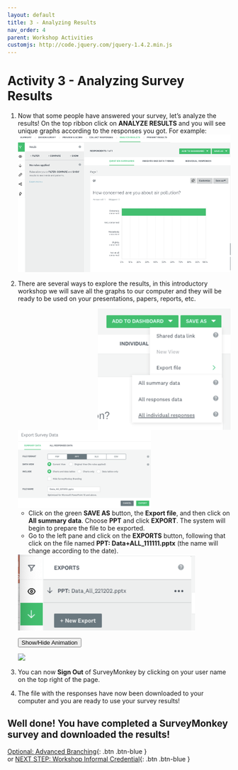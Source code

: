 ```yaml
---
layout: default
title: 3 - Analyzing Results
nav_order: 4
parent: Workshop Activities
customjs: http://code.jquery.com/jquery-1.4.2.min.js
---
```

# Activity 3 - Analyzing Survey Results

1.	Now that some people have answered your survey, let’s analyze the results! On the top ribbon click on **ANALYZE RESULTS** and you will see unique graphs according to the responses you got. For example: <br>
    <img src="images/act-2/sm-2-01.png" style="width:500px;" alt="create survey"> 
   
2.	There are several ways to explore the results, in this introductory workshop we will save all the graphs to our computer and they will be ready to be used on your presentations, papers, reports, etc. 

    <img src="images/act-2/sm-2-02.png" style="float:right; width:300px;" alt="create survey"> 
    <img src="images/act-2/sm-2-03.png" style="width:300px;" alt="create survey"> 

    - Click on the green **SAVE AS** button, the **Export file**, and then click on **All summary data**.  Choose **PPT** and click **EXPORT**. The system will begin to prepare the file to be exported.
    - Go to the left pane and click on the **EXPORTS** button, following that click on the file named **PPT: Data+ALL_111111.pptx** (the name will change according to the date).
    <img src="images/act-2/sm-2-04.png" style="width:400px;" alt="create survey"> 

     <button onclick="toggle('gif1')">Show/Hide Animation</button>
     <div id="gif1">
     <img src="images/gifs/sm-3-01.gif">
     </div>

3. You can now **Sign Out** of SurveyMonkey by clicking on your user name on the top right of the page. 

4. The file with the responses have now been downloaded to your computer and you are ready to use your survey results!

## Well done!  You have completed a SurveyMonkey survey and downloaded the results!

 <script>  

    function toggle(input) {
        var x = document.getElementById(input);
        if (x.style.display === "none") {
            x.style.display = "block";
        } else {
            x.style.display = "none";
        }
    }
</script>

[Optional: Advanced Branching](advanced-branching.html){: .btn .btn-blue }<br> or
[NEXT STEP: Workshop Informal Credential](informal-credentials.html){: .btn .btn-blue }
